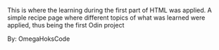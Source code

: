 This is where the learning during the first part of HTML was applied.
A simple recipe page where different topics of what was learned were applied, thus being the first Odin project

By: OmegaHoksCode
